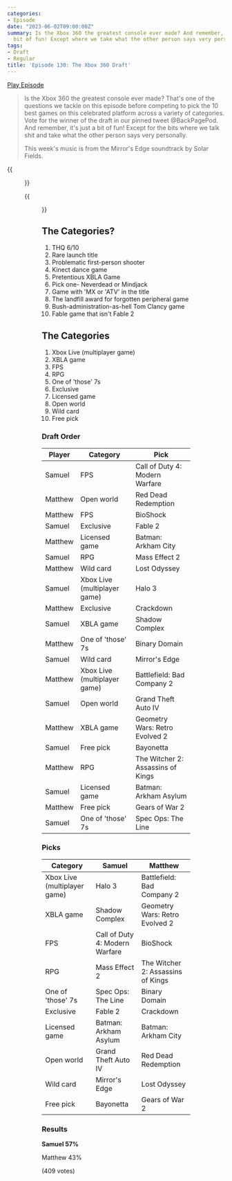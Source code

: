 ```yaml
---
categories:
- Episode
date: "2023-06-02T09:00:00Z"
summary: Is the Xbox 360 the greatest console ever made? And remember, it's just a
  bit of fun! Except where we take what the other person says very personally.
tags:
- Draft
- Regular
title: 'Episode 130: The Xbox 360 Draft'
---
```


[Play Episode](https://www.patreon.com/posts/episode-130-xbox-83924344)
> Is the Xbox 360 the greatest console ever made? That's one of the questions we tackle on this episode before competing to pick the 10 best games on this celebrated platform across a variety of categories. Vote for the winner of the draft in our pinned tweet @BackPagePod. And remember, it's just a bit of fun! Except for the bits where we talk shit and take what the other person says very personally.
>
> This week's music is from the Mirror's Edge soundtrack by Solar Fields.

{{<figure 
    src="/assets/images/360-draft-day.jpeg" 
    alt="360 draft day" >}}

{{<figure 
    src="/assets/images/bateman-fable.jpeg" 
    caption="Image credit: Naeslyn" 
    alt="Patrick Bateman. Fable II.">}}

## The Categories?
1. THQ 6/10
2. Rare launch title
3. Problematic first-person shooter
4. Kinect dance game
5. Pretentious XBLA Game
6. Pick one- Neverdead or Mindjack
7. Game with 'MX or 'ATV' in the title
8. The landfill award for forgotten peripheral game
9. Bush-administration-as-hell Tom Clancy game
10. Fable game that isn't Fable 2

## The Categories
1. Xbox Live (multiplayer game)
2. XBLA game
3. FPS
4. RPG
5. One of 'those' 7s
6. Exclusive
7. Licensed game
8. Open world
9. Wild card
10. Free pick

### Draft Order

| Player      | Category                     | Pick                              |
|-------------|------------------------------|-----------------------------------|
| Samuel      | FPS                          | Call of Duty 4: Modern Warfare    |
| Matthew     | Open world                   | Red Dead Redemption               |
| Matthew     | FPS                          | BioShock                          |
| Samuel      | Exclusive                    | Fable 2                           |
| Matthew     | Licensed game                | Batman: Arkham City               |
| Samuel      | RPG                          | Mass Effect 2                     |
| Matthew     | Wild card                    | Lost Odyssey                      |
| Samuel      | Xbox Live (multiplayer game) | Halo 3                            |
| Matthew     | Exclusive                    | Crackdown                         |
| Samuel      | XBLA game                    | Shadow Complex                    |
| Matthew     | One of 'those' 7s            | Binary Domain                     |
| Samuel      | Wild card                    | Mirror's Edge                     |
| Matthew     | Xbox Live (multiplayer game) | Battlefield: Bad Company 2        |
| Samuel      | Open world                   | Grand Theft Auto IV               |
| Matthew     | XBLA game                    | Geometry Wars: Retro Evolved 2    |
| Samuel      | Free pick                    | Bayonetta                         |
| Matthew     | RPG                          | The Witcher 2: Assassins of Kings |
| Samuel      | Licensed game                | Batman: Arkham Asylum             |
| Matthew     | Free pick                    | Gears of War 2                    |
| Samuel      | One of 'those' 7s            | Spec Ops: The Line                |


### Picks

| Category                     | Samuel                         | Matthew                            |
|------------------------------|--------------------------------|-----------------------------------|
| Xbox Live (multiplayer game) | Halo 3                         | Battlefield: Bad Company 2        |
| XBLA game                    | Shadow Complex                 | Geometry Wars: Retro Evolved 2    |
| FPS                          | Call of Duty 4: Modern Warfare | BioShock                          |
| RPG                          | Mass Effect 2                  | The Witcher 2: Assassins of Kings |
| One of 'those' 7s            | Spec Ops: The Line             | Binary Domain                     |
| Exclusive                    | Fable 2                        | Crackdown                         |
| Licensed game                | Batman: Arkham Asylum          | Batman: Arkham City               |
| Open world                   | Grand Theft Auto IV            | Red Dead Redemption               |
| Wild card                    | Mirror's Edge                  | Lost Odyssey                      |
| Free pick                    | Bayonetta                      | Gears of War 2                    |

### Results

**Samuel 57%**

Matthew 43%

(409 votes)

